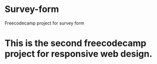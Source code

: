 # Survey-form

Freecodecamp project for survey form

# This is the second freecodecamp project for responsive web design.
